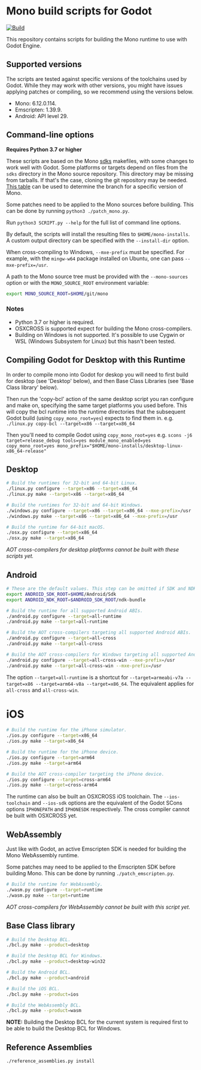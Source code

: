 # Mono build scripts for Godot

[![Build](https://github.com/godotengine/godot-mono-builds/workflows/Build/badge.svg)](https://github.com/godotengine/godot-mono-builds/actions)

This repository contains scripts for building the Mono runtime to use with Godot Engine.

## Supported versions

The scripts are tested against specific versions of the toolchains used by Godot.
While they may work with other versions, you might have issues applying patches or compiling, so we recommend using the versions below.

- Mono: 6.12.0.114.
- Emscripten: 1.39.9.
- Android: API level 29.

## Command-line options

**Requires Python 3.7 or higher**

These scripts are based on the Mono [sdks](https://github.com/mono/mono/tree/master/sdks) makefiles, with some changes to work well with Godot. Some platforms or targets depend on files from the `sdks` directory in the Mono source repository. This directory may be missing from tarballs. If that's the case, cloning the git repository may be needed. [This table](https://www.mono-project.com/docs/about-mono/versioning/#mono-source-versioning) can be used to determine the branch for a specific version of Mono.

Some patches need to be applied to the Mono sources before building. This can be done by running `python3 ./patch_mono.py`.

Run `python3 SCRIPT.py --help` for the full list of command line options.

By default, the scripts will install the resulting files to `$HOME/mono-installs`.
A custom output directory can be specified with the `--install-dir` option.

When cross-compiling to Windows, `--mxe-prefix` must be specified. For example, with the `mingw-w64` package installed on Ubuntu, one can pass `--mxe-prefix=/usr`.

A path to the Mono source tree must be provided with the `--mono-sources` option or with the `MONO_SOURCE_ROOT` environment variable:

```bash
export MONO_SOURCE_ROOT=$HOME/git/mono
```

### Notes
- Python 3.7 or higher is required.
- OSXCROSS is supported expect for building the Mono cross-compilers.
- Building on Windows is not supported. It's possible to use Cygwin or WSL (Windows Subsystem for Linux) but this hasn't been tested.

## Compiling Godot for Desktop with this Runtime

In order to compile mono into Godot for deskop you will need to first build for desktop (see 'Desktop' below), and then Base Class Libraries (see 'Base Class library' below).

Then run the 'copy-bcl' action of the same desktop script you ran configure and make on, specifying the same target platforms you used before. This will copy the bcl runtime into the runtime directories that the subsequent Godot build (using `copy_mono_root=yes`) expects to find them in.
e.g.
`./linux.py copy-bcl --target=x86 --target=x86_64`

Then you'll need to compile Godot using `copy_mono_root=yes`
e.g.
`scons -j6 target=release_debug tools=yes module_mono_enabled=yes copy_mono_root=yes mono_prefix="$HOME/mono-installs/desktop-linux-x86_64-release"`


## Desktop

```bash
# Build the runtimes for 32-bit and 64-bit Linux.
./linux.py configure --target=x86 --target=x86_64
./linux.py make --target=x86 --target=x86_64

# Build the runtimes for 32-bit and 64-bit Windows.
./windows.py configure --target=x86 --target=x86_64 --mxe-prefix=/usr
./windows.py make --target=x86 --target=x86_64 --mxe-prefix=/usr

# Build the runtime for 64-bit macOS.
./osx.py configure --target=x86_64
./osx.py make --target=x86_64
```

_AOT cross-compilers for desktop platforms cannot be built with these scripts yet._

## Android

```bash
# These are the default values. This step can be omitted if SDK and NDK root are in this location.
export ANDROID_SDK_ROOT=$HOME/Android/Sdk
export ANDROID_NDK_ROOT=$ANDROID_SDK_ROOT/ndk-bundle

# Build the runtime for all supported Android ABIs.
./android.py configure --target=all-runtime
./android.py make --target=all-runtime

# Build the AOT cross-compilers targeting all supported Android ABIs.
./android.py configure --target=all-cross
./android.py make --target=all-cross

# Build the AOT cross-compilers for Windows targeting all supported Android ABIs.
./android.py configure --target=all-cross-win --mxe-prefix=/usr
./android.py make --target=all-cross-win --mxe-prefix=/usr
```

The option `--target=all-runtime` is a shortcut for `--target=armeabi-v7a --target=x86 --target=arm64-v8a --target=x86_64`. The equivalent applies for `all-cross` and `all-cross-win`.

# iOS

```bash
# Build the runtime for the iPhone simulator.
./ios.py configure --target=x86_64
./ios.py make --target=x86_64

# Build the runtime for the iPhone device.
./ios.py configure --target=arm64
./ios.py make --target=arm64

# Build the AOT cross-compiler targeting the iPhone device.
./ios.py configure --target=cross-arm64
./ios.py make --target=cross-arm64
```

The runtime can also be built an OSXCROSS iOS toolchain. The `--ios-toolchain` and `--ios-sdk` options
are the equivalent of the Godot SCons options `IPHONEPATH` and `IPHONESDK` respectively.
The cross compiler cannot be built with OSXCROSS yet.

## WebAssembly

Just like with Godot, an active Emscripten SDK is needed for building the Mono WebAssembly runtime.

Some patches may need to be applied to the Emscripten SDK before building Mono. This can be done by running `./patch_emscripten.py`.

```bash
# Build the runtime for WebAssembly.
./wasm.py configure --target=runtime
./wasm.py make --target=runtime
```

_AOT cross-compilers for WebAssembly cannot be built with this script yet._

## Base Class library

```bash
# Build the Desktop BCL.
./bcl.py make --product=desktop

# Build the Desktop BCL for Windows.
./bcl.py make --product=desktop-win32

# Build the Android BCL.
./bcl.py make --product=android

# Build the iOS BCL.
./bcl.py make --product=ios

# Build the WebAssembly BCL.
./bcl.py make --product=wasm
```

**NOTE:** Building the Desktop BCL for the current system is required first to be able to build the Desktop BCL for Windows.

## Reference Assemblies

```bash
./reference_assemblies.py install
```
